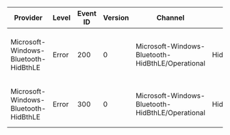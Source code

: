 Provider                              |  Level  |  Event ID  |  Version  |  Channel                                           |  Task                 |  Opcode  |  Keyword            |  Message
--------------------------------------|---------|------------|-----------|----------------------------------------------------|-----------------------|----------|---------------------|------------------------------------------------------------------------------------------------------------------------
Microsoft-Windows-Bluetooth-HidBthLE  |  Error  |  200       |  0        |  Microsoft-Windows-Bluetooth-HidBthLE/Operational  |  HidBthLE_DriverUMDF  |          |  _HIDBTHLE_KEYWORD  |  The LE HID device with service handle ({ServiceHandle}) does not have the following descriptor: ({MissingDescriptor}).
Microsoft-Windows-Bluetooth-HidBthLE  |  Error  |  300       |  0        |  Microsoft-Windows-Bluetooth-HidBthLE/Operational  |  HidBthLE_DriverUMDF  |          |  _HIDBTHLE_KEYWORD  |  The LE HID device is missing the mandatory DIS1.1 PnP Information characteristic.